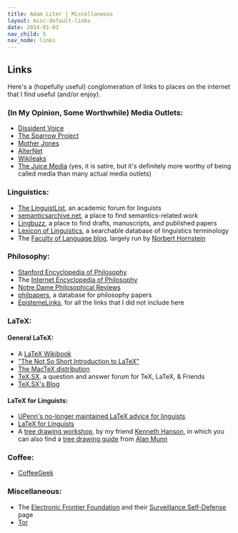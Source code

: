 ```yaml
---
title: Adam Liter | Miscellaneous
layout: misc-default-links
date: 2014-01-03
nav_child: 5
nav_node: links
---
```


## Links

Here's a (hopefully useful) conglomeration of links to places on the internet that I find useful (and/or enjoy).

### (In My Opinion, Some Worthwhile) Media Outlets:

- [Dissident Voice](http://dissidentvoice.org/)
- [The Sparrow Project](http://www.sparrowmedia.net)
- [Mother Jones](http://www.motherjones.com)
- [AlterNet](http://www.alternet.org/)
- [Wikileaks](http://wikileaks.org)
- [The Juice Media](http://thejuicemedia.com/) (yes, it is satire, but it's definitely more worthy of being called media than many actual media outlets)

### Linguistics:

- [The LinguistList](http://linguistlist.org), an academic forum for linguists
- [semanticsarchive.net](http://semanticsarchive.net), a place to find semantics-related work
- [Lingbuzz](http://ling.auf.net/lingbuzz), a place to find drafts, manuscripts, and published papers
- [Lexicon of Linguistics](http://www2.let.uu.nl/UiL-OTS/Lexicon/), a searchable database of linguistics terminology
- The [Faculty of Language blog](http://facultyoflanguage.blogspot.ca/), largely run by [Norbert Hornstein](http://ling.umd.edu/~hornstein/)

### Philosophy:

- [Stanford Encyclopedia of Philosophy](http://plato.stanford.edu/)
- The [Internet Encyclopedia of Philosophy](http://www.iep.utm.edu/)
- [Notre Dame Philosophical Reviews](http://ndpr.nd.edu/recent-reviews/)
- [philpapers](http://philpapers.org/), a database for philosophy papers
- [EpistemeLinks](http://www.epistemelinks.com/), for all the links that I did not include here

### LaTeX:

#### General LaTeX:

- A [LaTeX Wikibook](http://en.wikibooks.org/wiki/LaTeX)
- ["The Not So Short Introduction to LaTeX"](http://www.ctan.org/tex-archive/info/lshort/english/)
- [The MacTeX distribution](http://www.tug.org/mactex/)
- [TeX.SX](http://tex.stackexchange.com/), a question and answer forum for TeX, LaTeX, &amp; Friends
- [TeX.SX's Blog](http://tex.blogoverflow.com/)

#### LaTeX for Linguists:

- [UPenn's no-longer maintained LaTeX advice for linguists](http://www.ling.upenn.edu/advice/latex.html)
- [LaTeX for Linguists](http://www.essex.ac.uk/linguistics/external/clmt/latex4ling/)
- A [tree drawing workshop](https://www.msu.edu/~hanson54/latex/workshop/), by my friend [Kenneth Hanson](https://www.msu.edu/~hanson54), in which you can also find a [tree drawing guide](https://www.msu.edu/~amunn/latex/latex-previewer-trees.pdf) from [Alan Munn](http://www.msu.edu/~amunn)

### Coffee:

- [CoffeeGeek](http://coffeegeek.com)

### Miscellaneous:

- The [Electronic Frontier Foundation](https://eff.org) and their [Surveillance Self-Defense](https://ssd.eff.org) page
- [Tor](https://www.torproject.org/)